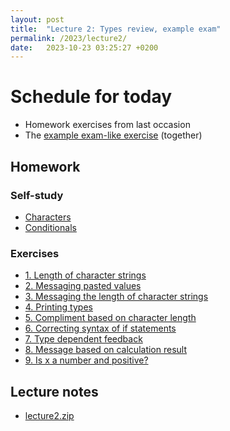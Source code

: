 ```yaml
---
layout: post
title:  "Lecture 2: Types review, example exam"
permalink: /2023/lecture2/
date:   2023-10-23 03:25:27 +0200
---
```


# Schedule for today

- Homework exercises from last occasion
- The [example exam-like exercise](https://adamkocsis.github.io/rkheion/Exercises/2023-01-16_df_stages.html) (together)

## Homework 

### Self-study

- [Characters](https://adamkocsis.github.io/rkheion/2_Advanced_Beginner/03_character_strings/)
- [Conditionals](https://adamkocsis.github.io/rkheion/2_Advanced_Beginner/04_conditionals/)

### Exercises

- [1. Length of character strings](https://adamkocsis.github.io/rkheion/Exercises/2022-10-27_string-length.html)
- [2. Messaging pasted values](https://adamkocsis.github.io/rkheion/Exercises/2022-10-24b_message_paste.html)
- [3. Messaging the length of character strings](https://adamkocsis.github.io/rkheion/Exercises/2022-10-27b_messaging_nchar.html)
- [4. Printing types](https://adamkocsis.github.io/rkheion/Exercises/2022-11-09_printing_types.html)
- [5. Compliment based on character length](https://adamkocsis.github.io/rkheion/Exercises/2022-10-27c_if_message_nchar.html)
- [6. Correcting syntax of if statements](https://adamkocsis.github.io/rkheion/Exercises/2022-10-27d_if_syntax.html)
- [7. Type dependent feedback](https://adamkocsis.github.io/rkheion/Exercises/2022-11-09b_type_dependent_feedback.html)
- [8. Message based on calculation result](https://adamkocsis.github.io/rkheion/Exercises/2022-10-27e_if_else_message.html)
- [9. Is x a number and positive?](https://adamkocsis.github.io/rkheion/Exercises/2022-11-09c_is_x_a_number_and_positive.html)


## Lecture notes
- [lecture2.zip]({{site.url}}{{site.baseurl}}/data/examples/2023-10-24-lecture_2.zip)

